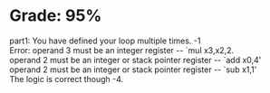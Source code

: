 # Grade: 95%

<p> part1: You have defined your loop multiple times. -1 <br>
Error: operand 3 must be an integer register -- `mul x3,x2,2. <br>
operand 2 must be an integer or stack pointer register -- `add x0,4' <br>
operand 2 must be an integer or stack pointer register -- `sub x1,1' <br>
The logic is correct though  -4. <br>
</p>